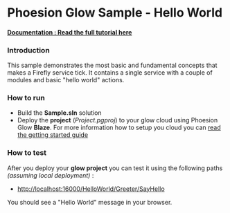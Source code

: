 # Phoesion Glow Sample - Hello World


#### [Documentation : Read the full tutorial here](https://glow-docs.phoesion.com/articles/Tutorials_Create_Hello_World.html)


### Introduction
This sample demonstrates the most basic and fundamental concepts that makes a Firefly service tick. 
It contains a single service with a couple of modules and basic "hello world" actions.


### How to run
- Build the **Sample.sln** solution
- Deploy the **project** (*Project.pgproj*) to your glow cloud using Phoesion Glow **Blaze**. For more information how to setup you cloud you can [read the getting started guide](https://glow-docs.phoesion.com/articles/Getting_Started_DevMachine_Setup.html)


### How to test
After you deploy your **glow project** you can test it using the following paths *(assuming local deployment)* :

- [http://localhost:16000/HelloWorld/Greeter/SayHello]() 

You should see a "Hello World" message in your browser.

